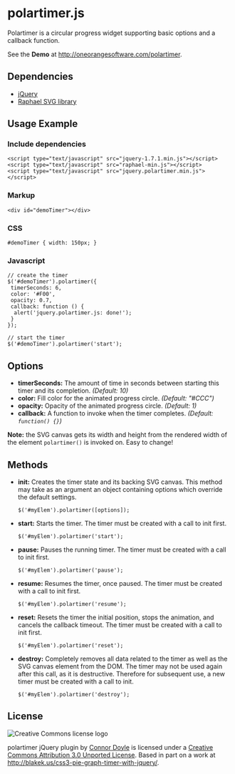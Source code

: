 polartimer.js
=============

Polartimer is a circular progress widget supporting basic options and a callback function.

See the **Demo** at http://oneorangesoftware.com/polartimer.

Dependencies
------------

* [jQuery](http://jquery.com)
* [Raphael SVG library](http://raphaeljs.com)

Usage Example
-------------

### Include dependencies

    <script type="text/javascript" src="jquery-1.7.1.min.js"></script>
    <script type="text/javascript" src="raphael-min.js"></script>
    <script type="text/javascript" src="jquery.polartimer.min.js"></script>

### Markup

    <div id="demoTimer"></div>

### CSS

    #demoTimer { width: 150px; }

### Javascript

    // create the timer
    $('#demoTimer').polartimer({
     timerSeconds: 6,
     color: '#F00',
     opacity: 0.7,
     callback: function () {
      alert('jquery.polartimer.js: done!');
     }
    });

    // start the timer
    $('#demoTimer').polartimer('start');

Options
-------

* __timerSeconds:__  The amount of time in seconds between starting this timer and its completion. *(Default: 10)*
* __color:__  Fill color for the animated progress circle. *(Default: "#CCC")*
* __opacity:__  Opacity of the animated progress circle. *(Default: 1)*
* __callback:__  A function to invoke when the timer completes. *(Default: `function() {}`)*

**Note:** the SVG canvas gets its width and height from the rendered width of the element `polartimer()` is invoked on. Easy to change!

Methods
-------

* __init:__  Creates the timer state and its backing SVG canvas. This method may take as an argument an object containing options which override the default settings.

    `$('#myElem').polartimer([options]);`

* __start:__  Starts the timer. The timer must be created with a call to init first.

    `$('#myElem').polartimer('start');`

* __pause:__  Pauses the running timer. The timer must be created with a call to init first.

    `$('#myElem').polartimer('pause');`

* __resume:__  Resumes the timer, once paused. The timer must be created with a call to init first.

    `$('#myElem').polartimer('resume');`

* __reset:__  Resets the timer the initial position, stops the animation, and cancels the callback timeout. The timer must be created with a call to init first.

    `$('#myElem').polartimer('reset');`

* __destroy:__  Completely removes all data related to the timer as well as the SVG canvas element from the DOM. The timer may not be used again after this call, as it is destructive. Therefore for subsequent use, a new timer must be created with a call to init.

    `$('#myElem').polartimer('destroy');`


License
-------

![Creative Commons license logo](http://i.creativecommons.org/l/by/3.0/88x31.png)

polartimer jQuery plugin by [Connor Doyle](mailto:connor@oneorangesoftware.com)
is licensed under a [Creative Commons Attribution 3.0 Unported License](http://creativecommons.org/licenses/by/3.0/).
Based in part on a work at http://blakek.us/css3-pie-graph-timer-with-jquery/.
